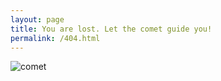```yaml
---
layout: page
title: You are lost. Let the comet guide you!
permalink: /404.html
---
```

![comet](http://res.cloudinary.com/neoelemento/image/upload/v1484374075/blog/cometw.svg)